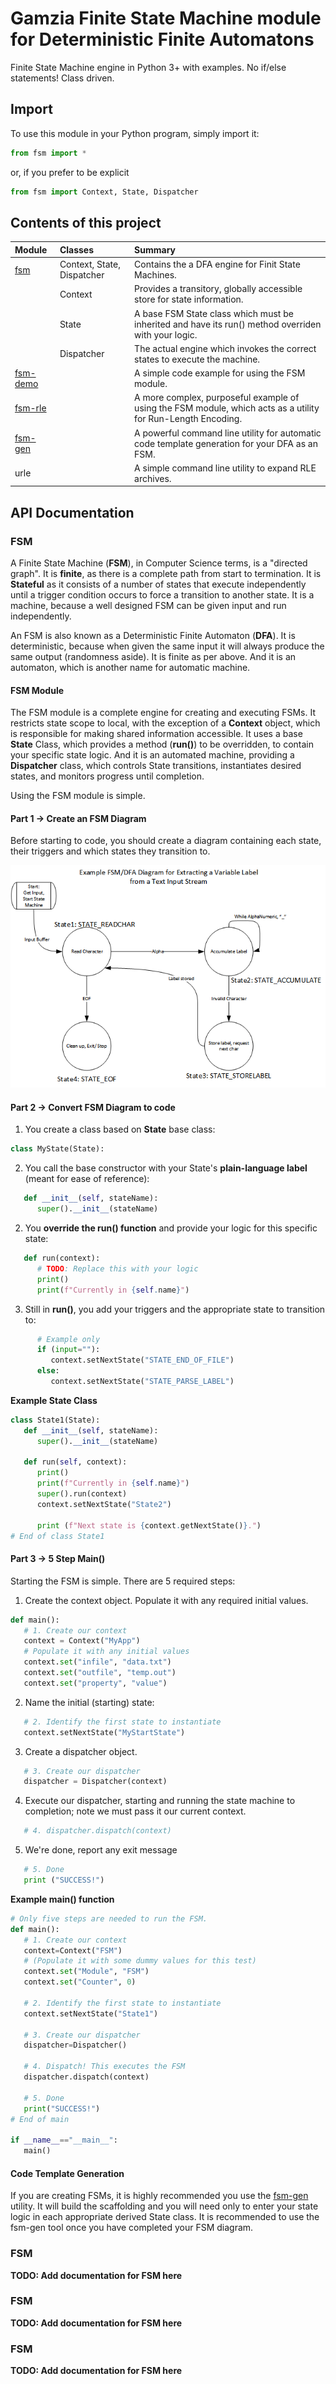 # Gamzia Finite State Machine module for Deterministic Finite Automatons

Finite State Machine engine in Python 3+ with examples. No if/else statements! Class driven.

## Import

To use this module in your Python program, simply import it:

```python
from fsm import *
```

or, if you prefer to be explicit

```python
from fsm import Context, State, Dispatcher
```

## Contents of this project

| Module | Classes | Summary |
| :------ | :------- | :-------|
|[fsm](#info_fsm) | Context, State, Dispatcher | Contains the a DFA engine for Finit State Machines. |
|| Context | Provides a transitory, globally accessible store for state information. |
|| State | A base FSM State class which must be inherited and have its run() method overriden with your logic. |
|| Dispatcher | The actual engine which invokes the correct states to execute the machine. |
|[fsm-demo](#info_fsm-demo) | | A simple code example for using the FSM module. |
|[fsm-rle](#info_fsm-rle) | | A more complex, purposeful example of using the FSM module, which acts as a utility for Run-Length Encoding. |
|[fsm-gen](#info_fsm-gen) | | A powerful command line utility for automatic code template generation for your DFA as an FSM.  |
| urle | | A simple command line utility to expand RLE archives. |

## API Documentation

### <a id="info_fsm">FSM</a>

A Finite State Machine (**FSM**), in Computer Science terms, is a "directed graph".  It is **finite**, as there is a complete path from start to termination.
It is **Stateful** as it consists of a number of states that execute independently until a trigger condition occurs to force a transition to another state.
It is a machine, because a well designed FSM can be given input and run independently.

An FSM is also known as a Deterministic Finite Automaton (**DFA**). It is deterministic, because when given the same input it will always produce the same
output (randomness aside).  It is finite as per above.  And it is an automaton, which is another name for automatic machine.

#### FSM Module

The FSM module is a complete engine for creating and executing FSMs.  It restricts state scope to local, with the exception of a **Context** object,
which is responsible for making shared information accessible.  It uses a base **State** Class, which provides a method (**run()**) to be overridden, 
to contain your specific state logic. And it is an automated machine, providing a **Dispatcher** class, which controls State transitions, instantiates
desired states, and monitors progress until completion.

Using the FSM module is simple.

#### Part 1 -> Create an FSM Diagram
Before starting to code, you should create a diagram containing each state, their triggers and which states they transition to.

![Example FSM Diagram](https://github.com/Sultaneous/fsm/blob/master/assets/example_FSM_diagram.png "Example FSM Diagram")

#### Part 2 -> Convert FSM Diagram to code
1. You create a class based on **State** base class:
```python
class MyState(State):
```

2. You call the base constructor with your State's  **plain-language label** (meant for ease of reference):
```python
   def __init__(self, stateName):
      super().__init__(stateName)
```

2. You **override the run() function** and provide your logic for this specific state:
```python
   def run(context):
      # TODO: Replace this with your logic
      print()
      print(f"Currently in {self.name}")
```

3. Still in **run()**, you add your triggers and the appropriate state to transition to:
```python
      # Example only
      if (input=""):
         context.setNextState("STATE_END_OF_FILE")
      else:
         context.setNextState("STATE_PARSE_LABEL")
```

**Example State Class**
```python
class State1(State):
   def __init__(self, stateName):
      super().__init__(stateName)

   def run(self, context):
      print()
      print(f"Currently in {self.name}")
      super().run(context)
      context.setNextState("State2")

      print (f"Next state is {context.getNextState()}.")
# End of class State1
```

#### Part 3 -> 5 Step Main()
Starting the FSM is simple.  There are 5 required steps:
1. Create the context object.  Populate it with any required initial values.
```python
def main():
   # 1. Create our context 
   context = Context("MyApp")
   # Populate it with any initial values
   context.set("infile", "data.txt")
   context.set("outfile", "temp.out")
   context.set("property", "value")
```

2. Name the initial (starting) state:
```python
   # 2. Identify the first state to instantiate
   context.setNextState("MyStartState")
```

3. Create a dispatcher object.
```python
   # 3. Create our dispatcher
   dispatcher = Dispatcher(context)
```

4. Execute our dispatcher, starting and running the state machine to completion; note we must pass it our current context.
```python
   # 4. dispatcher.dispatch(context)
```

5. We're done, report any exit message
```python
   # 5. Done
   print ("SUCCESS!")
```

**Example main() function**
```python
# Only five steps are needed to run the FSM.
def main():
   # 1. Create our context
   context=Context("FSM")
   # (Populate it with some dummy values for this test)
   context.set("Module", "FSM")
   context.set("Counter", 0)

   # 2. Identify the first state to instantiate
   context.setNextState("State1")

   # 3. Create our dispatcher
   dispatcher=Dispatcher()

   # 4. Dispatch! This executes the FSM
   dispatcher.dispatch(context)

   # 5. Done
   print("SUCCESS!")
# End of main

if __name__=="__main__":
   main()
```

#### Code Template Generation
If you are creating FSMs, it is highly recommended you use the [fsm-gen](#info_fsm-gen) utility. It will build the scaffolding and you will need only to
enter your state logic in each appropriate derived State class. It is recommended to use the fsm-gen tool once you have completed your FSM diagram.

### <a id="info_fsm-demo">FSM</a>

**TODO: Add documentation for FSM here**

### <a id="info_fsm-rle">FSM</a>

**TODO: Add documentation for FSM here**

### <a id="info_fsm-gen">FSM</a>

**TODO: Add documentation for FSM here**


